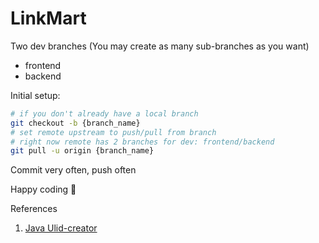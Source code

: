 # LinkMart

Two dev branches (You may create as many sub-branches as you want)
- frontend
- backend

Initial setup:
```bash
# if you don't already have a local branch
git checkout -b {branch_name}
# set remote upstream to push/pull from branch
# right now remote has 2 branches for dev: frontend/backend
git pull -u origin {branch_name}
```
Commit very often, push often

Happy coding 🥰

References

1. [Java Ulid-creator](https://github.com/f4b6a3/ulid-creator)

